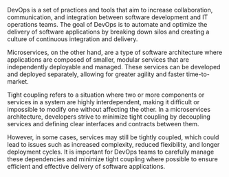 DevOps is a set of practices and tools that aim to increase collaboration, communication, and integration between software development and IT operations teams. The goal of DevOps is to automate and optimize the delivery of software applications by breaking down silos and creating a culture of continuous integration and delivery.

Microservices, on the other hand, are a type of software architecture where applications are composed of smaller, modular services that are independently deployable and managed. These services can be developed and deployed separately, allowing for greater agility and faster time-to-market.

Tight coupling refers to a situation where two or more components or services in a system are highly interdependent, making it difficult or impossible to modify one without affecting the other. In a microservices architecture, developers strive to minimize tight coupling by decoupling services and defining clear interfaces and contracts between them.

However, in some cases, services may still be tightly coupled, which could lead to issues such as increased complexity, reduced flexibility, and longer deployment cycles. It is important for DevOps teams to carefully manage these dependencies and minimize tight coupling where possible to ensure efficient and effective delivery of software applications.
